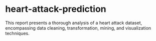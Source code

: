 # heart-attack-prediction
This report presents a thorough analysis of a heart attack dataset, encompassing data cleaning, transformation, mining, and visualization techniques. 
